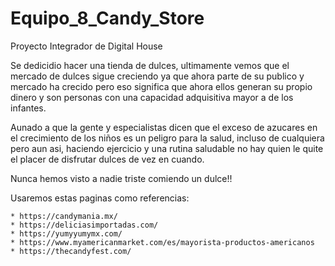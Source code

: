 # Equipo_8_Candy_Store
Proyecto Integrador de Digital House 

Se dedicidio hacer una tienda de dulces, ultimamente vemos que el mercado de dulces sigue creciendo ya que ahora parte de su publico y mercado ha crecido pero eso significa que ahora ellos generan su propio dinero y son personas con una capacidad adquisitiva mayor a de los infantes. 

Aunado a que la gente y especialistas dicen que el exceso de azucares en el crecimiento de los niños es un peligro para la salud, incluso de cualquiera pero aun asi, haciendo ejercicio y una rutina saludable no hay quien le quite el placer de disfrutar dulces de vez en cuando.

Nunca hemos visto a nadie triste comiendo un dulce!! 

Usaremos estas paginas como referencias:

    * https://candymania.mx/
    * https://deliciasimportadas.com/
    * https://yumyyumymx.com/
    * https://www.myamericanmarket.com/es/mayorista-productos-americanos
    * https://thecandyfest.com/
    
    
